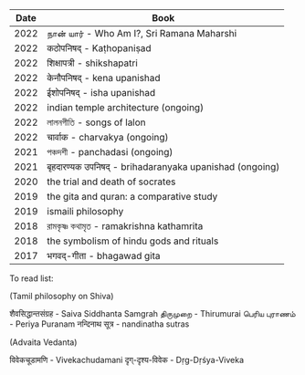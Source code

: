 | Date  | Book |
| ------------- | ------------- |
| 2022  | நான் யார் - Who Am I?, Sri Ramana Maharshi |
| 2022  | कठोपनिषद् - Kaṭhopaniṣad |  
| 2022  | शिक्षापत्री - shikshapatri |
| 2022  | केनौपनिषद् - kena upanishad |
| 2022  | ईशोपनिषद् - isha upanishad |
| 2022  | indian temple architecture (ongoing) |
| 2022  | লালনগীতি - songs of lalon |
| 2022  | चार्वाक - charvakya (ongoing) |
| 2021  | পঞ্চদশী - panchadasi (ongoing) |
| 2021  | बृहदारण्यक उपनिषद् - brihadaranyaka upanishad (ongoing) |
| 2020  | the trial and death of socrates |
| 2019  | the gita and quran: a comparative study
| 2019  | ismaili philosophy |
| 2018  | রামকৃষ্ণ কথামৃত - ramakrishna kathamrita |
| 2018  | the symbolism of hindu gods and rituals| 
| 2017  | भगवद्-गीता - bhagawad gita  |


To read list:

(Tamil philosophy on Shiva)

शैवसिद्धान्तसंग्रह - Saiva Siddhanta Samgrah
திருமுறை - Thirumurai 
பெரிய‌ புராண‌ம் - Periya Puranam
नन्दिनाथ सूत्र - nandinatha sutras

(Advaita Vedanta)

विवेकचूडामणि - Vivekachudamani 
दृग्-दृश्य-विवेक - Dṛg-Dṛśya-Viveka













 


